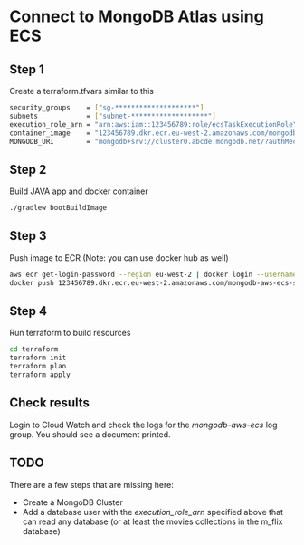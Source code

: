 # Connect to MongoDB Atlas using ECS

## Step 1

Create a terraform.tfvars similar to this

```bash
security_groups    = ["sg-********************"]
subnets            = ["subnet-*******************"]
execution_role_arn = "arn:aws:iam::123456789:role/ecsTaskExecutionRole"
container_image    = "123456789.dkr.ecr.eu-west-2.amazonaws.com/mongodb-aws-ecs-springboot:latest"
MONGODB_URI        = "mongodb+srv://cluster0.abcde.mongodb.net/?authMechanism=MONGODB-AWS"
```

## Step 2

Build JAVA app and docker container

```bash
./gradlew bootBuildImage
```

## Step 3

Push image to ECR (Note: you can use docker hub as well)

```bash
aws ecr get-login-password --region eu-west-2 | docker login --username AWS 123456789.dkr.ecr.eu-west-2.amazonaws.com --password-stdin
docker push 123456789.dkr.ecr.eu-west-2.amazonaws.com/mongodb-aws-ecs-springboot:latest
```

## Step 4

Run terraform to build resources

```bash
cd terraform
terraform init
terraform plan
terraform apply
```

## Check results

Login to Cloud Watch and check the logs for the _mongodb-aws-ecs_ log group. You should see a document printed.

## TODO

There are a few steps that are missing here:

- Create a MongoDB Cluster
- Add a database user with the _execution_role_arn_ specified above that can read any database (or at least the movies collections in the m_flix database)
